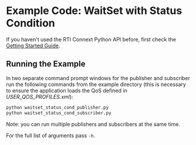 # Example Code: WaitSet with Status Condition

If you haven't used the RTI Connext Python API before, first check the
[Getting Started Guide](https://community.rti.com/static/documentation/connext-dds/current/doc/manuals/connext_dds_professional/getting_started_guide/index.html).

## Running the Example

In two separate command prompt windows for the publisher and subscriber run the
following commands from the example directory (this is necessary to ensure the
application loads the QoS defined in *USER_QOS_PROFILES.xml*):

```sh
python waitset_status_cond_publisher.py
python waitset_status_cond_subscriber.py
```

Note: you can run multiple publishers and subscribers at the same time.

For the full list of arguments pass `-h`.
